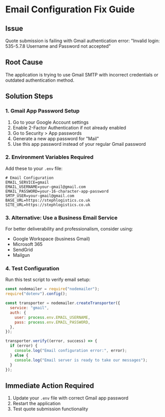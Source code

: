 # Email Configuration Fix Guide

## Issue

Quote submission is failing with Gmail authentication error: "Invalid login: 535-5.7.8 Username and Password not accepted"

## Root Cause

The application is trying to use Gmail SMTP with incorrect credentials or outdated authentication method.

## Solution Steps

### 1. Gmail App Password Setup

1. Go to your Google Account settings
2. Enable 2-Factor Authentication if not already enabled
3. Go to Security > App passwords
4. Generate a new app password for "Mail"
5. Use this app password instead of your regular Gmail password

### 2. Environment Variables Required

Add these to your `.env` file:

```env
# Email Configuration
EMAIL_SERVICE=gmail
EMAIL_USERNAME=your-gmail@gmail.com
EMAIL_PASSWORD=your-16-character-app-password
SMTP_USER=your-gmail@gmail.com
BASE_URL=https://stephlogistics.co.uk
SITE_URL=https://stephlogistics.co.uk
```

### 3. Alternative: Use a Business Email Service

For better deliverability and professionalism, consider using:

- Google Workspace (business Gmail)
- Microsoft 365
- SendGrid
- Mailgun

### 4. Test Configuration

Run this test script to verify email setup:

```javascript
const nodemailer = require("nodemailer");
require("dotenv").config();

const transporter = nodemailer.createTransporter({
  service: "gmail",
  auth: {
    user: process.env.EMAIL_USERNAME,
    pass: process.env.EMAIL_PASSWORD,
  },
});

transporter.verify((error, success) => {
  if (error) {
    console.log("Email configuration error:", error);
  } else {
    console.log("Email server is ready to take our messages");
  }
});
```

## Immediate Action Required

1. Update your `.env` file with correct Gmail app password
2. Restart the application
3. Test quote submission functionality

